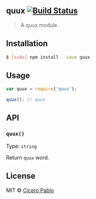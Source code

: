 ## quux [![Build Status](https://travis-ci.org/ciceropablo/quux.svg?branch=master)](https://travis-ci.org/ciceropablo/quux)
> A quux module.

## Installation

```sh
$ [sudo] npm install --save quux
```

## Usage

```js
var quux = require('quux');

quux(); // quux
```

## API

### `quux()`

Type: `string`

Return `quux` word.

## License

MIT © [Cícero Pablo](http://ciceropablo.github.io)
